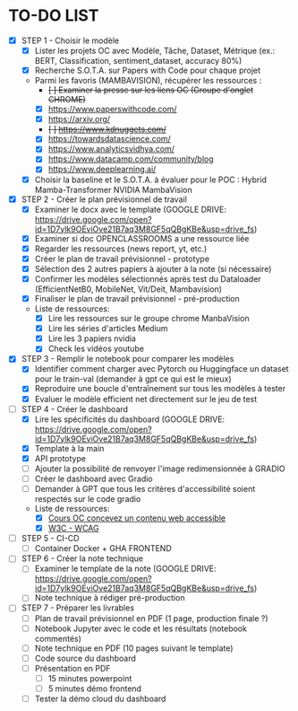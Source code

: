 **TO-DO LIST**
===========

- [X] STEP 1 - Choisir le modèle
    - [X] Lister les projets OC avec Modèle, Tâche, Dataset, Métrique (ex.: BERT, Classification, sentiment_dataset, accuracy 80%)
    - [X] Recherche S.O.T.A. sur Papers with Code pour chaque projet
    - Parmi les favoris (MAMBAVISION), récupérer les ressources :
        - ~~[ ] Examiner la presse sur les liens OC (Groupe d'onglet CHROME)~~
        - [X] https://www.paperswithcode.com/
        - [X] https://arxiv.org/
        - ~~[ ] https://www.kdnuggets.com/~~
        - [X] https://towardsdatascience.com/
        - [X] https://www.analyticsvidhya.com/
        - [X] https://www.datacamp.com/community/blog
        - [X] https://www.deeplearning.ai/
    - [X] Choisir la baseline et le S.O.T.A. à évaluer pour le POC : Hybrid Mamba-Transformer NVIDIA MambaVision
- [X] STEP 2 - Créer le plan prévisionnel de travail
    - [X] Examiner le docx avec le template (GOOGLE DRIVE: https://drive.google.com/open?id=1D7ylk9OEviOve21B7aq3M8GF5qQBgKBe&usp=drive_fs)
    - [X] Examiner si doc OPENCLASSROOMS a une ressource liée
    - [X] Regarder les ressources (news report, yt, etc.)
    - [X] Créer le plan de travail prévisionnel - prototype 
    - [X] Sélection des 2 autres papiers à ajouter à la note (si nécessaire)
    - [X] Confirmer les modèles sélectionnés après test du Dataloader (EfficientNetB0, MobileNet, Vit/Deit, Mambavision)
    - [X] Finaliser le plan de travail prévisionnel - pré-production
    - Liste de ressources:
        - [X] Lire les ressources sur le groupe chrome ManbaVision
        - [X] Lire les séries d'articles Medium
        - [X] Lire les 3 papiers nvidia
        - [X] Check les vidéos youtube
- [X] STEP 3 - Remplir le notebook pour comparer les modèles
    - [X] Identifier comment charger avec Pytorch ou Huggingface un dataset pour le train-val (demander à gpt ce qui est le mieux)
    - [X] Reproduire une boucle d'entraînement sur tous les modèles à tester
    - [X] Evaluer le modèle efficient net directement sur le jeu de test
- [ ] STEP 4 - Créer le dashboard
    - [X] Lire les spécificités du dashboard (GOOGLE DRIVE: https://drive.google.com/open?id=1D7ylk9OEviOve21B7aq3M8GF5qQBgKBe&usp=drive_fs)
    - [X] Template à la main
    - [X] API prototype
    - [ ] Ajouter la possibilité de renvoyer l'image redimensionnée à GRADIO
    - [ ] Créer le dashboard avec Gradio
    - [ ] Demander à GPT que tous les critères d'accessibilité soient respectés sur le code gradio
    - Liste de ressources:
        - [X] [Cours OC concevez un contenu web accessible](https://openclassrooms.com/fr/courses/6691346-concevez-un-contenu-web-accessible/6940707-tirez-le-maximum-de-ce-cours-14)
        - [X] [W3C - WCAG](https://www.w3.org/WAI/standards-guidelines/wcag/glance/fr)
- [ ] STEP 5 - CI-CD
    - [ ] Container Docker + GHA FRONTEND
- [ ] STEP 6 - Créer la note technique
    - [ ] Examiner le template de la note (GOOGLE DRIVE: https://drive.google.com/open?id=1D7ylk9OEviOve21B7aq3M8GF5qQBgKBe&usp=drive_fs)
    - [ ] Note technique à rédiger pré-production
- [ ] STEP 7 - Préparer les livrables
    - [ ] Plan de travail prévisionnel en PDF (1 page, production finale ?)
    - [ ] Notebook Jupyter avec le code et les résultats (notebook commentés)
    - [ ] Note technique en PDF (10 pages suivant le template)
    - [ ] Code source du dashboard
    - [ ] Présentation en PDF
        - [ ] 15 minutes powerpoint
        - [ ] 5 minutes démo frontend
    - [ ] Tester la démo cloud du dashboard
